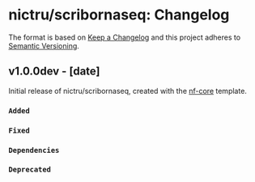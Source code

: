 # nictru/scribornaseq: Changelog

The format is based on [Keep a Changelog](https://keepachangelog.com/en/1.0.0/)
and this project adheres to [Semantic Versioning](https://semver.org/spec/v2.0.0.html).

## v1.0.0dev - [date]

Initial release of nictru/scribornaseq, created with the [nf-core](https://nf-co.re/) template.

### `Added`

### `Fixed`

### `Dependencies`

### `Deprecated`
